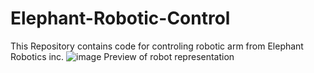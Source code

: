 # Elephant-Robotic-Control
This Repository contains code for controling robotic arm from Elephant Robotics inc. 
![image](https://github.com/Leviathan1998/Elephant-Robotic-Control/assets/96702807/c556fe9b-cf33-4a34-b1d8-e1a62cfe4f90)
Preview of robot representation
